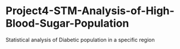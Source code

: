 # Project4-STM-Analysis-of-High-Blood-Sugar-Population
Statistical analysis of Diabetic population in a specific region
